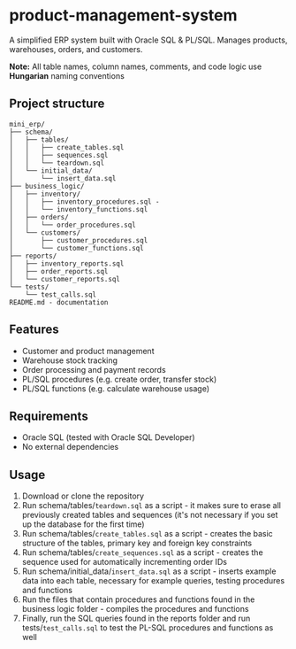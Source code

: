 # product-management-system
A simplified ERP system built with Oracle SQL &amp; PL/SQL. Manages products, warehouses, orders, and customers.

**Note:** All table names, column names, comments, and code logic use **Hungarian** naming conventions

## Project structure

```
mini_erp/
├── schema/
│   ├── tables/
│   │   ├── create_tables.sql
│   │   ├── sequences.sql
│   │   └── teardown.sql
│   └── initial_data/
│	    └── insert_data.sql
├── business_logic/
│   ├── inventory/
│   │   ├── inventory_procedures.sql - 
│   │   └── inventory_functions.sql
│   ├── orders/
│   │   └── order_procedures.sql
│   └── customers/
│       ├── customer_procedures.sql
│       └── customer_functions.sql
├── reports/
│   ├── inventory_reports.sql
│   ├── order_reports.sql
│   └── customer_reports.sql
└── tests/
    └── test_calls.sql
README.md - documentation
```

## Features

- Customer and product management
- Warehouse stock tracking
- Order processing and payment records
- PL/SQL procedures (e.g. create order, transfer stock)
- PL/SQL functions (e.g. calculate warehouse usage)

## Requirements

- Oracle SQL (tested with Oracle SQL Developer)
- No external dependencies

## Usage
1. Download or clone the repository
2. Run schema/tables/`teardown.sql` as a script - it makes sure to erase all previously created tables and sequences (it's not necessary if you set up the database for the first time)
3. Run schema/tables/`create_tables.sql` as a script - creates the basic structure of the tables, primary key and foreign key constraints
4. Run schema/tables/`create_sequences.sql` as a script - creates the sequence used for automatically incrementing order IDs
5. Run schema/initial_data/`insert_data.sql` as a script - inserts example data into each table, necessary for example queries, testing procedures and functions
7. Run the files that contain procedures and functions found in the business logic folder - compiles the procedures and functions
8. Finally, run the SQL queries found in the reports folder and run tests/`test_calls.sql` to test the PL-SQL procedures and functions as well

